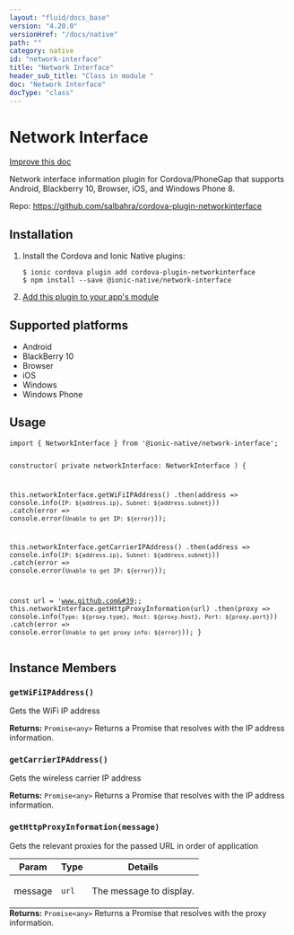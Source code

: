 ```yaml
---
layout: "fluid/docs_base"
version: "4.20.0"
versionHref: "/docs/native"
path: ""
category: native
id: "network-interface"
title: "Network Interface"
header_sub_title: "Class in module "
doc: "Network Interface"
docType: "class"
---
```


<h1 class="api-title">Network Interface</h1>

<a class="improve-v2-docs" href="http://github.com/ionic-team/ionic-native/edit/master/src/@ionic-native/plugins/network-interface/index.ts#L1">
  Improve this doc
</a>







<p>Network interface information plugin for Cordova/PhoneGap that supports Android, Blackberry 10, Browser, iOS, and Windows Phone 8.</p>


<p>Repo:
  <a href="https://github.com/salbahra/cordova-plugin-networkinterface">
    https://github.com/salbahra/cordova-plugin-networkinterface
  </a>
</p>


<h2><a class="anchor" name="installation" href="#installation"></a>Installation</h2>
<ol class="installation">
  <li>Install the Cordova and Ionic Native plugins:<br>
    <pre><code class="nohighlight">$ ionic cordova plugin add cordova-plugin-networkinterface
$ npm install --save @ionic-native/network-interface
</code></pre>
  </li>
  <li><a href="https://ionicframework.com/docs/native/#Add_Plugins_to_Your_App_Module">Add this plugin to your app's module</a></li>
</ol>



<h2><a class="anchor" name="platforms" href="#platforms"></a>Supported platforms</h2>
<ul>
  <li>Android</li><li>BlackBerry 10</li><li>Browser</li><li>iOS</li><li>Windows</li><li>Windows Phone</li>
</ul>






<h2><a class="anchor" name="usage" href="#usage"></a>Usage</h2>
<pre><code class="lang-typescript">import { NetworkInterface } from &#39;@ionic-native/network-interface&#39;;

constructor( private networkInterface: NetworkInterface ) {

  this.networkInterface.getWiFiIPAddress()
    .then(address =&gt; console.info(`IP: ${address.ip}, Subnet: ${address.subnet}`))
    .catch(error =&gt; console.error(`Unable to get IP: ${error}`));

  this.networkInterface.getCarrierIPAddress()
    .then(address =&gt; console.info(`IP: ${address.ip}, Subnet: ${address.subnet}`))
    .catch(error =&gt; console.error(`Unable to get IP: ${error}`));

  const url = &#39;www.github.com&#39;;
  this.networkInterface.getHttpProxyInformation(url)
    .then(proxy =&gt; console.info(`Type: ${proxy.type}, Host: ${proxy.host}, Port: ${proxy.port}`))
    .catch(error =&gt; console.error(`Unable to get proxy info: ${error}`));
}
</code></pre>








<h2><a class="anchor" name="instance-members" href="#instance-members"></a>Instance Members</h2>
<h3><a class="anchor" name="getWiFiIPAddress" href="#getWiFiIPAddress"></a><code>getWiFiIPAddress()</code></h3>


Gets the WiFi IP address


<div class="return-value" markdown="1">
  <i class="icon ion-arrow-return-left"></i>
  <b>Returns:</b> <code>Promise&lt;any&gt;</code> Returns a Promise that resolves with the IP address information.
</div><h3><a class="anchor" name="getCarrierIPAddress" href="#getCarrierIPAddress"></a><code>getCarrierIPAddress()</code></h3>


Gets the wireless carrier IP address


<div class="return-value" markdown="1">
  <i class="icon ion-arrow-return-left"></i>
  <b>Returns:</b> <code>Promise&lt;any&gt;</code> Returns a Promise that resolves with the IP address information.
</div><h3><a class="anchor" name="getHttpProxyInformation" href="#getHttpProxyInformation"></a><code>getHttpProxyInformation(message)</code></h3>


Gets the relevant proxies for the passed URL in order of application
<table class="table param-table" style="margin:0;">
  <thead>
  <tr>
    <th>Param</th>
    <th>Type</th>
    <th>Details</th>
  </tr>
  </thead>
  <tbody>
  <tr>
    <td>
      message</td>
    <td>
      <code>url</code>
    </td>
    <td>
      <p>The message to display.</p>
</td>
  </tr>
  </tbody>
</table>

<div class="return-value" markdown="1">
  <i class="icon ion-arrow-return-left"></i>
  <b>Returns:</b> <code>Promise&lt;any&gt;</code> Returns a Promise that resolves with the proxy information.
</div>





